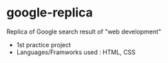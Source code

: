 # google-replica
Replica of Google search result of "web development"

- 1st practice project
- Languages/Framworks used : HTML, CSS
